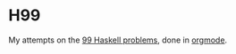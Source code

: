 # H99
My attempts on the [99 Haskell problems](https://wiki.haskell.org/H-99:_Ninety-Nine_Haskell_Problems), 
done in [orgmode](http://orgmode.org/).

